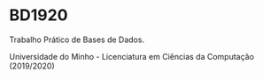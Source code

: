 # BD1920

Trabalho Prático de Bases de Dados.

Universidade do Minho - Licenciatura em Ciências da Computação (2019/2020)
